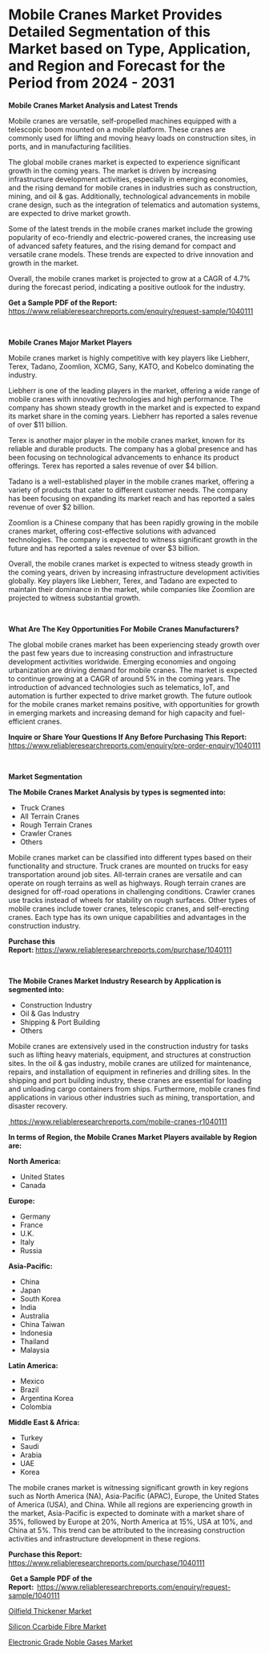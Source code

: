 <p><h1>Mobile Cranes Market Provides Detailed Segmentation of this Market based on Type, Application, and Region and Forecast for the Period from 2024 - 2031</h1></p><p><strong>Mobile Cranes Market Analysis and Latest Trends</strong></p>
<p><p>Mobile cranes are versatile, self-propelled machines equipped with a telescopic boom mounted on a mobile platform. These cranes are commonly used for lifting and moving heavy loads on construction sites, in ports, and in manufacturing facilities.</p><p>The global mobile cranes market is expected to experience significant growth in the coming years. The market is driven by increasing infrastructure development activities, especially in emerging economies, and the rising demand for mobile cranes in industries such as construction, mining, and oil & gas. Additionally, technological advancements in mobile crane design, such as the integration of telematics and automation systems, are expected to drive market growth.</p><p>Some of the latest trends in the mobile cranes market include the growing popularity of eco-friendly and electric-powered cranes, the increasing use of advanced safety features, and the rising demand for compact and versatile crane models. These trends are expected to drive innovation and growth in the market.</p><p>Overall, the mobile cranes market is projected to grow at a CAGR of 4.7% during the forecast period, indicating a positive outlook for the industry.</p></p>
<p><strong>Get a Sample PDF of the Report:&nbsp;</strong> <a href="https://www.reliableresearchreports.com/enquiry/request-sample/1040111">https://www.reliableresearchreports.com/enquiry/request-sample/1040111</a></p>
<p>&nbsp;</p>
<p><strong>Mobile Cranes Major Market Players</strong></p>
<p><p>Mobile cranes market is highly competitive with key players like Liebherr, Terex, Tadano, Zoomlion, XCMG, Sany, KATO, and Kobelco dominating the industry. </p><p>Liebherr is one of the leading players in the market, offering a wide range of mobile cranes with innovative technologies and high performance. The company has shown steady growth in the market and is expected to expand its market share in the coming years. Liebherr has reported a sales revenue of over $11 billion.</p><p>Terex is another major player in the mobile cranes market, known for its reliable and durable products. The company has a global presence and has been focusing on technological advancements to enhance its product offerings. Terex has reported a sales revenue of over $4 billion.</p><p>Tadano is a well-established player in the mobile cranes market, offering a variety of products that cater to different customer needs. The company has been focusing on expanding its market reach and has reported a sales revenue of over $2 billion.</p><p>Zoomlion is a Chinese company that has been rapidly growing in the mobile cranes market, offering cost-effective solutions with advanced technologies. The company is expected to witness significant growth in the future and has reported a sales revenue of over $3 billion.</p><p>Overall, the mobile cranes market is expected to witness steady growth in the coming years, driven by increasing infrastructure development activities globally. Key players like Liebherr, Terex, and Tadano are expected to maintain their dominance in the market, while companies like Zoomlion are projected to witness substantial growth.</p></p>
<p>&nbsp;</p>
<p><strong>What Are The Key Opportunities For Mobile Cranes Manufacturers?</strong></p>
<p><p>The global mobile cranes market has been experiencing steady growth over the past few years due to increasing construction and infrastructure development activities worldwide. Emerging economies and ongoing urbanization are driving demand for mobile cranes. The market is expected to continue growing at a CAGR of around 5% in the coming years. The introduction of advanced technologies such as telematics, IoT, and automation is further expected to drive market growth. The future outlook for the mobile cranes market remains positive, with opportunities for growth in emerging markets and increasing demand for high capacity and fuel-efficient cranes.</p></p>
<p><strong>Inquire or Share Your Questions If Any Before Purchasing This Report:</strong> <a href="https://www.reliableresearchreports.com/enquiry/pre-order-enquiry/1040111">https://www.reliableresearchreports.com/enquiry/pre-order-enquiry/1040111</a></p>
<p>&nbsp;</p>
<p><strong>Market Segmentation</strong></p>
<p><strong>The Mobile Cranes Market Analysis by types is segmented into:</strong></p>
<p><ul><li>Truck Cranes</li><li>All Terrain Cranes</li><li>Rough Terrain Cranes</li><li>Crawler Cranes</li><li>Others</li></ul></p>
<p><p>Mobile cranes market can be classified into different types based on their functionality and structure. Truck cranes are mounted on trucks for easy transportation around job sites. All-terrain cranes are versatile and can operate on rough terrains as well as highways. Rough terrain cranes are designed for off-road operations in challenging conditions. Crawler cranes use tracks instead of wheels for stability on rough surfaces. Other types of mobile cranes include tower cranes, telescopic cranes, and self-erecting cranes. Each type has its own unique capabilities and advantages in the construction industry.</p></p>
<p><strong>Purchase this Report:&nbsp;</strong><a href="https://www.reliableresearchreports.com/purchase/1040111">https://www.reliableresearchreports.com/purchase/1040111</a></p>
<p>&nbsp;</p>
<p><strong>The Mobile Cranes Market Industry Research by Application is segmented into:</strong></p>
<p><ul><li>Construction Industry</li><li>Oil & Gas Industry</li><li>Shipping & Port Building</li><li>Others</li></ul></p>
<p><p>Mobile cranes are extensively used in the construction industry for tasks such as lifting heavy materials, equipment, and structures at construction sites. In the oil & gas industry, mobile cranes are utilized for maintenance, repairs, and installation of equipment in refineries and drilling sites. In the shipping and port building industry, these cranes are essential for loading and unloading cargo containers from ships. Furthermore, mobile cranes find applications in various other industries such as mining, transportation, and disaster recovery.</p></p>
<p><a href="https://www.reliableresearchreports.com/mobile-cranes-r1040111">&nbsp;https://www.reliableresearchreports.com/mobile-cranes-r1040111</a></p>
<p><strong>In terms of Region, the Mobile Cranes Market Players available by Region are:</strong></p>
<p>
    <p> <strong> North America: </strong>
        <ul>
            <li>United States</li>
            <li>Canada</li>
        </ul>
        </p> 
    <p> <strong> Europe: </strong>
        <ul>
            <li>Germany</li>
            <li>France</li>
            <li>U.K.</li>
            <li>Italy</li>
            <li>Russia</li>
        </ul>
        </p> 
    <p> <strong> Asia-Pacific: </strong>
        <ul>
            <li>China</li>
            <li>Japan</li>
            <li>South Korea</li>
            <li>India</li>
            <li>Australia</li>
            <li>China Taiwan</li>
            <li>Indonesia</li>
            <li>Thailand</li>
            <li>Malaysia</li>
        </ul>
        </p> 
    <p> <strong> Latin America: </strong>
        <ul>
            <li>Mexico</li>
            <li>Brazil</li>
            <li>Argentina Korea</li>
            <li>Colombia</li>
        </ul>
        </p> 
    <p> <strong> Middle East & Africa: </strong>
        <ul>
            <li>Turkey</li>
            <li>Saudi</li>
            <li>Arabia</li>
            <li>UAE</li>
            <li>Korea</li>
        </ul>
    </p>
    </p>
<p><p>The mobile cranes market is witnessing significant growth in key regions such as North America (NA), Asia-Pacific (APAC), Europe, the United States of America (USA), and China. While all regions are experiencing growth in the market, Asia-Pacific is expected to dominate with a market share of 35%, followed by Europe at 20%, North America at 15%, USA at 10%, and China at 5%. This trend can be attributed to the increasing construction activities and infrastructure development in these regions.</p></p>
<p><strong>Purchase this Report: </strong><a href="https://www.reliableresearchreports.com/purchase/1040111">https://www.reliableresearchreports.com/purchase/1040111</a></p>
<p>&nbsp;<strong>Get a Sample PDF of the Report:&nbsp;&nbsp;</strong><a href="https://www.reliableresearchreports.com/enquiry/request-sample/1040111">https://www.reliableresearchreports.com/enquiry/request-sample/1040111</a></p>
<p><strong></strong></p>
<p><p><a href="https://www.linkedin.com/pulse/oilfield-thickener-market-analysis-size-global-industry-gartc?trackingId=KhwhMR2M2upRGHcYSBiUbw%3D%3D">Oilfield Thickener Market</a></p><p><a href="https://www.linkedin.com/pulse/silicon-ccarbide-fibre-market-size-focuses-dynamics-in-depth-vg6mf?trackingId=0z2CQr%2FoZTSpcAq5mwEVng%3D%3D">Silicon Ccarbide Fibre Market</a></p><p><a href="https://www.linkedin.com/pulse/electronic-grade-noble-gases-market-size-furnishes-valuable-68qdf?trackingId=BnWEMyKQH48ImphE4LHqOg%3D%3D">Electronic Grade Noble Gases Market</a></p></p>